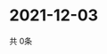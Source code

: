 # 2021-12-03
  共 0条

  <!-- BEGIN -->
  <!-- 最后更新时间Fri Dec 03 2021 16:06:27 GMT+0000 (Coordinated Universal Time) -->
  
  <!-- END -->
  
  
